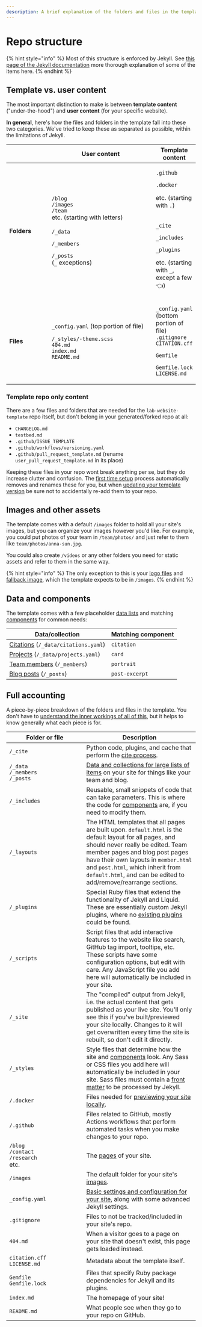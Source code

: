 ```yaml
---
description: A brief explanation of the folders and files in the template
---
```


# Repo structure

{% hint style="info" %}
Most of this structure is enforced by Jekyll. See [this page of the Jekyll documentation](https://jekyllrb.com/docs/structure/) more thorough explanation of some of the items here.
{% endhint %}

## Template vs. user content

The most important distinction to make is between **template content** ("under-the-hood") and **user content** (for your specific website).

**In general**, here's how the files and folders in the template fall into these two categories. We've tried to keep these as separated as possible, within the limitations of Jekyll.

<table><thead><tr><th width="107.33333333333331"></th><th width="306">User content</th><th>Template content</th></tr></thead><tbody><tr><td><strong>Folders</strong></td><td><p><code>/blog</code><br><code>/images</code><br><code>/team</code><br>etc. (starting with letters)<br><br><code>/_data</code></p><p><code>/_members</code></p><p><code>/_posts</code><br>(<code>_</code> exceptions)</p></td><td><p><code>.github</code></p><p><code>.docker</code></p><p>etc. (starting with <code>.</code>)</p><p><br><code>_cite</code></p><p><code>_includes</code></p><p><code>_plugins</code></p><p>etc. (starting with <code>_</code>, except a few 👈)</p></td></tr><tr><td><strong>Files</strong></td><td><p><code>_config.yaml</code> (top portion of file)</p><p><code>/_styles/-theme.scss</code><br><code>404.md</code><br><code>index.md</code><br><code>README.md</code></p></td><td><p><code>_config.yaml</code> (bottom portion of file)<br><code>.gitignore</code><br><code>CITATION.cff</code></p><p><code>Gemfile</code></p><p><code>Gemfile.lock</code><br><code>LICENSE.md</code></p></td></tr></tbody></table>

### Template repo only content

There are a few files and folders that are needed for the `lab-website-template` repo itself, but don't belong in your generated/forked repo at all:

* `CHANGELOG.md`
* `testbed.md`
* `.github/ISSUE_TEMPLATE`
* `.github/workflows/versioning.yaml`
* `.github/pull_request_template.md` (rename `user_pull_request_template.md` in its place)

Keeping these files in your repo wont break anything per se, but they do increase clutter and confusion. The [first time setup](../getting-started/set-up-your-site.md) process automatically removes and renames these for you, but when [updating your template version](../advanced/update-your-template.md) be sure not to accidentally re-add them to your repo.

## Images and other assets

The template comes with a default `/images` folder to hold all your site's images, but you can organize your images however you'd like. For example, you could put photos of your team in `/team/photos/` and just refer to them like `team/photos/anna-sun.jpg`.

You could also create `/videos` or any other folders you need for static assets and refer to them in the same way.

{% hint style="info" %}
The only exception to this is your [logo files](use-your-logo.md) and [fallback image](components/figure.md), which the template expects to be in `/images`.
{% endhint %}

## Data and components

The template comes with a few placeholder [data lists](../advanced/data-and-collections.md) and matching [components](components/) for common needs:

| Data/collection                                         | Matching component |
| ------------------------------------------------------- | ------------------ |
| [Citations](citations.md) (`/_data/citations.yaml`)     | `citation`         |
| [Projects](components/card.md) (`/_data/projects.yaml`) | `card`             |
| [Team members](team-members.md) (`/_members`)           | `portrait`         |
| [Blog posts](blog-posts.md) (`/_posts`)                 | `post-excerpt`     |

## Full accounting

A piece-by-piece breakdown of the folders and files in the template. You don't have to [understand the inner workings of all of this](../advanced/background-knowledge.md), but it helps to know generally what each piece is for.

<table><thead><tr><th width="189">Folder or file</th><th>Description</th></tr></thead><tbody><tr><td><code>/_cite</code></td><td>Python code, plugins, and cache that perform the <a href="citations.md">cite process</a>.</td></tr><tr><td><code>/_data</code><br><code>/_members</code><br><code>/_posts</code></td><td><a href="../advanced/data-and-collections.md">Data and collections for large lists of items</a> on your site for things like your team and blog.</td></tr><tr><td><code>/_includes</code></td><td>Reusable, small snippets of code that can take parameters. This is where the code for <a href="components/">components</a> are, if you need to modify them.</td></tr><tr><td><code>/_layouts</code></td><td>The HTML templates that all pages are built upon. <code>default.html</code> is the default layout for all pages, and should never really be edited. Team member pages and blog post pages have their own layouts in <code>member.html</code> and <code>post.html</code>, which inherit from <code>default.html</code>, and can be edited to add/remove/rearrange sections.</td></tr><tr><td><code>/_plugins</code></td><td>Special Ruby files that extend the functionality of Jekyll and Liquid. These are essentially custom Jekyll plugins, where no <a href="../advanced/jekyll-plugins.md">existing plugins</a> could be found.</td></tr><tr><td><code>/_scripts</code></td><td>Script files that add interactive features to the website like search, GitHub tag import, tooltips, etc. These scripts have some configuration options, but edit with care. Any JavaScript file you add here will automatically be included in your site.</td></tr><tr><td><code>/_site</code></td><td>The "compiled" output from Jekyll, i.e. the actual content that gets published as your live site. You'll only see this if you've built/previewed your site locally. Changes to it will get overwritten every time the site is rebuilt, so don't edit it directly.</td></tr><tr><td><code>/_styles</code></td><td>Style files that determine how the site and <a href="components/">components</a> look. Any Sass or CSS files you add here will automatically be included in your site. Sass files must contain a <a href="edit-pages.md#edit-page-details">front matter</a> to be processed by Jekyll.</td></tr><tr><td><code>/.docker</code></td><td>Files needed for <a href="../getting-started/preview-your-site.md#on-your-computer-locally">previewing your site locally</a>.</td></tr><tr><td><code>/.github</code></td><td>Files related to GitHub, mostly Actions workflows that perform automated tasks when you make changes to your repo.</td></tr><tr><td><code>/blog</code><br><code>/contact</code><br><code>/research</code><br>etc.</td><td>The <a href="edit-pages.md">pages</a> of your site.</td></tr><tr><td><code>/images</code></td><td>The default folder for your site's <a href="repo-structure.md#images-and-other-assets">images</a>.</td></tr><tr><td><code>_config.yaml</code></td><td><a href="configure-your-site.md">Basic settings and configuration for your site</a>, along with some advanced Jekyll settings.</td></tr><tr><td><code>.gitignore</code></td><td>Files to not be tracked/included in your site's repo.</td></tr><tr><td><code>404.md</code></td><td>When a visitor goes to a page on your site that doesn't exist, this page gets loaded instead.</td></tr><tr><td><code>citation.cff</code><br><code>LICENSE.md</code></td><td>Metadata about the template itself.</td></tr><tr><td><code>Gemfile</code><br><code>Gemfile.lock</code></td><td>Files that specify Ruby package dependencies for Jekyll and its plugins.</td></tr><tr><td><code>index.md</code></td><td>The homepage of your site!</td></tr><tr><td><code>README.md</code></td><td>What people see when they go to your repo on GitHub.</td></tr></tbody></table>
